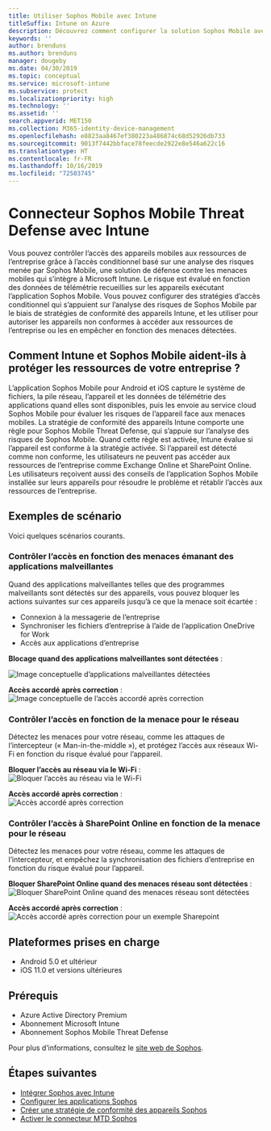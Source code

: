 ```yaml
---
title: Utiliser Sophos Mobile avec Intune
titleSuffix: Intune on Azure
description: Découvrez comment configurer la solution Sophos Mobile avec Microsoft Intune pour contrôler l’accès des appareils mobiles aux ressources de votre entreprise.
keywords: ''
author: brenduns
ms.author: brenduns
manager: dougeby
ms.date: 04/30/2019
ms.topic: conceptual
ms.service: microsoft-intune
ms.subservice: protect
ms.localizationpriority: high
ms.technology: ''
ms.assetid: ''
search.appverid: MET150
ms.collection: M365-identity-device-management
ms.openlocfilehash: e8823aa8467ef380223a486874c68d52926db733
ms.sourcegitcommit: 9013f7442bbface78feecde2922e8e546a622c16
ms.translationtype: HT
ms.contentlocale: fr-FR
ms.lasthandoff: 10/16/2019
ms.locfileid: "72503745"
---
```

# <a name="sophos-mobile-threat-defense-connector-with-intune"></a>Connecteur Sophos Mobile Threat Defense avec Intune
Vous pouvez contrôler l’accès des appareils mobiles aux ressources de l’entreprise grâce à l’accès conditionnel basé sur une analyse des risques menée par Sophos Mobile, une solution de défense contre les menaces mobiles qui s’intègre à Microsoft Intune. Le risque est évalué en fonction des données de télémétrie recueillies sur les appareils exécutant l’application Sophos Mobile.
Vous pouvez configurer des stratégies d’accès conditionnel qui s’appuient sur l’analyse des risques de Sophos Mobile par le biais de stratégies de conformité des appareils Intune, et les utiliser pour autoriser les appareils non conformes à accéder aux ressources de l’entreprise ou les en empêcher en fonction des menaces détectées.

## <a name="how-do-intune-and-sophos-mobile-help-protect-your-company-resources"></a>Comment Intune et Sophos Mobile aident-ils à protéger les ressources de votre entreprise ?
L’application Sophos Mobile pour Android et iOS capture le système de fichiers, la pile réseau, l’appareil et les données de télémétrie des applications quand elles sont disponibles, puis les envoie au service cloud Sophos Mobile pour évaluer les risques de l’appareil face aux menaces mobiles.
La stratégie de conformité des appareils Intune comporte une règle pour Sophos Mobile Threat Defense, qui s’appuie sur l’analyse des risques de Sophos Mobile. Quand cette règle est activée, Intune évalue si l’appareil est conforme à la stratégie activée. Si l’appareil est détecté comme non conforme, les utilisateurs ne peuvent pas accéder aux ressources de l’entreprise comme Exchange Online et SharePoint Online. Les utilisateurs reçoivent aussi des conseils de l’application Sophos Mobile installée sur leurs appareils pour résoudre le problème et rétablir l’accès aux ressources de l’entreprise.  

## <a name="sample-scenarios"></a>Exemples de scénario
Voici quelques scénarios courants.  
### <a name="control-access-based-on-threats-from-malicious-apps"></a>Contrôler l’accès en fonction des menaces émanant des applications malveillantes
Quand des applications malveillantes telles que des programmes malveillants sont détectés sur des appareils, vous pouvez bloquer les actions suivantes sur ces appareils jusqu’à ce que la menace soit écartée :
- Connexion à la messagerie de l’entreprise
- Synchroniser les fichiers d’entreprise à l’aide de l’application OneDrive for Work
- Accès aux applications d’entreprise

**Blocage quand des applications malveillantes sont détectées** :
 
![Image conceptuelle d’applications malveillantes détectées](./media/sophos-mtd-connector/sophos_malicious_apps_blocked.png)  

**Accès accordé après correction** :  
![Image conceptuelle de l’accès accordé après correction](./media/sophos-mtd-connector/sophos_malicious_apps_unblocked.png)

### <a name="control-access-based-on-threat-to-network"></a>Contrôler l’accès en fonction de la menace pour le réseau  
Détectez les menaces pour votre réseau, comme les attaques de l’intercepteur (« Man-in-the-middle »), et protégez l’accès aux réseaux Wi-Fi en fonction du risque évalué pour l’appareil.  

**Bloquer l’accès au réseau via le Wi-Fi** :  
![Bloquer l’accès au réseau via le Wi-Fi](./media/sophos-mtd-connector/sophos_network_wifi_blocked.png)

**Accès accordé après correction** :   
![Accès accordé après correction](./media/sophos-mtd-connector/sophos_network_wifi_unblocked.png)  

### <a name="control-access-to-sharepoint-online-based-on-threat-to-network"></a>Contrôler l’accès à SharePoint Online en fonction de la menace pour le réseau  
Détectez les menaces pour votre réseau, comme les attaques de l’intercepteur, et empêchez la synchronisation des fichiers d’entreprise en fonction du risque évalué pour l’appareil.  

**Bloquer SharePoint Online quand des menaces réseau sont détectées** :   
![Bloquer SharePoint Online quand des menaces réseau sont détectées](./media/sophos-mtd-connector/sophos_network_spo_blocked.png)  

**Accès accordé après correction** :  
![Accès accordé après correction pour un exemple Sharepoint](./media/sophos-mtd-connector/sophos_network_spo_unblocked.png)  

## <a name="supported-platforms"></a>Plateformes prises en charge  
- Android 5.0 et ultérieur
- iOS 11.0 et versions ultérieures

## <a name="prerequisites"></a>Prérequis  
- Azure Active Directory Premium
- Abonnement Microsoft Intune 
- Abonnement Sophos Mobile Threat Defense

Pour plus d’informations, consultez le [site web de Sophos](https://www.sophos.com/products/mobile-control).  

## <a name="next-steps"></a>Étapes suivantes  
- [Intégrer Sophos avec Intune](sophos-mtd-connector-integration.md)
- [Configurer les applications Sophos](mtd-apps-ios-app-configuration-policy-add-assign.md)
- [Créer une stratégie de conformité des appareils Sophos](mtd-device-compliance-policy-create.md)
- [Activer le connecteur MTD Sophos](mtd-connector-enable.md)
